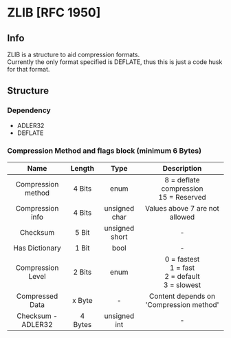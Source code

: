 # ZLIB [RFC 1950]

## Info
ZLIB is a structure to aid compression formats.<br>
Currently the only format specified is DEFLATE, thus this is just a code husk for that format. 

## Structure

### Dependency
- ADLER32
- DEFLATE

### Compression Method and flags block (minimum 6 Bytes)
|Name|Length|Type| Description |
|:-:|:-:|:-:|:-:|
|Compression method |4  Bits| enum | 8 = deflate compression<br> 15 = Reserved|
|Compression info |4 Bits | unsigned char | Values above 7 are not allowed |
|Checksum | 5 Bit| unsigned short| - |
|Has Dictionary| 1 Bit | bool | - |
|Compression Level| 2 Bits | enum | 0 = fastest <br>1 = fast <br>2 = default <br>3 = slowest  |
| Compressed Data| x Byte | - | Content depends on 'Compression method' |
| Checksum - ADLER32  | 4 Bytes | unsigned int | - |
